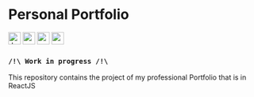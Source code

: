 # Personal Portfolio

<img src="https://img.shields.io/badge/JavaScript-282C34?logo=javascript&logoColor=F7DF1E" alt="JavaScript logo" title="JavaScript" height="25" /> <img src="https://img.shields.io/badge/HTML-239120?style=for-the-badge&logo=html5&logoColor=white" height="25"> <img src="https://img.shields.io/badge/React-20232A?style=for-the-badge&logo=react&logoColor=61DAFB" height="25"> <img src="https://img.shields.io/badge/Ubuntu-E95420?style=for-the-badge&logo=ubuntu&logoColor=white" height="25"> 

### `/!\ Work in progress /!\`

This repository contains the project of my professional Portfolio that is in ReactJS